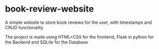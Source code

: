 # book-review-website
 A simple website to store book reviews for the user, with timestamps and CRUD functionality

The project is made using HTML+CSS for the frontend, Flask in python for the Backend and SQLite for the Database